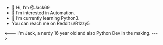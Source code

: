 - 👋 Hi, I’m @Jack69
- 👀 I’m interested in Automation.
- 🌱 I’m currently learning Python3. 
- You can reach me on Reddit u/R1zzy5 


<---
I'm Jack, a nerdy 16 year old and also Python Dev in the making. 
--->

